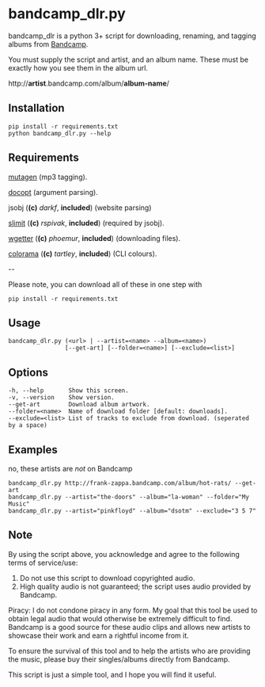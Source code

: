 bandcamp_dlr.py
=============

bandcamp_dlr is a python 3+ script for downloading, renaming, and tagging albums from [Bandcamp](http://bandcamp.com/).

You must supply the script and artist, and an album name. These must be exactly how you see them in the album url.

http://**artist**.bandcamp.com/album/**album-name**/

Installation
-----------

    pip install -r requirements.txt
    python bandcamp_dlr.py --help
    

Requirements
-----

[mutagen](https://pypi.python.org/pypi/mutagen) (mp3 tagging).

[docopt](https://pypi.python.org/pypi/docopt) (argument parsing).

jsobj (**(c)** *darkf*, **included**) (website parsing)

[slimit](https://pypi.python.org/pypi/slimit) (**(c)** *rspivak*, **included**) (required by jsobj).

[wgetter](https://pypi.python.org/pypi/wgetter) (**(c)** *phoemur*, **included**) (downloading files).

[colorama](https://pypi.python.org/pypi/colorama) (**(c)** *tartley*, **included**) (CLI colours).

--

Please note, you can download all of these in one step with

    pip install -r requirements.txt

Usage
-----

    bandcamp_dlr.py (<url> | --artist=<name> --album=<name>)
                    [--get-art] [--folder=<name>] [--exclude=<list>]

Options
-----
    -h, --help       Show this screen.
    -v, --version    Show version.
    --get-art        Download album artwork.
    --folder=<name>  Name of download folder [default: downloads].
    --exclude=<list> List of tracks to exclude from download. (seperated by a space)

Examples
-----
no, these artists are *not* on Bandcamp

    bandcamp_dlr.py http://frank-zappa.bandcamp.com/album/hot-rats/ --get-art
    bandcamp_dlr.py --artist="the-doors" --album="la-woman" --folder="My Music"
    bandcamp_dlr.py --artist="pinkfloyd" --album="dsotm" --exclude="3 5 7"
    
Note
-----

By using the script above, you acknowledge and agree to the following terms of service/use:

1.   Do not use this script to download copyrighted audio.
2.   High quality audio is not guaranteed; the script uses audio provided by Bandcamp.

Piracy: I do not condone piracy in any form. My goal that this tool be used to obtain legal audio that would otherwise be extremely difficult to find. Bandcamp is a good source for these audio clips and allows new artists to showcase their work and earn a rightful income from it. 

To ensure the survival of this tool and to help the artists who are providing the music, please buy their singles/albums directly from Bandcamp.

This script is just a simple tool, and I hope you will find it useful.